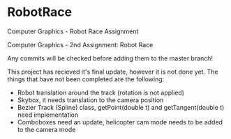 # RobotRace
Computer Graphics - Robot Race Assignment 

Computer Graphics - 2nd Assignment: Robot Race

Any commits will be checked before adding them to the master branch!

This project has recieved it's final update, however it is not done yet. The things that have not been completed are the following:
  - Robot translation around the track (rotation is not applied)
  - Skybox, it needs translation to the camera position
  - Bezier Track (Spline) class, getPoint(double t) and getTangent(double t) need implementation
  - Comboboxes need an update, helicopter cam mode needs to be added to the camera mode
